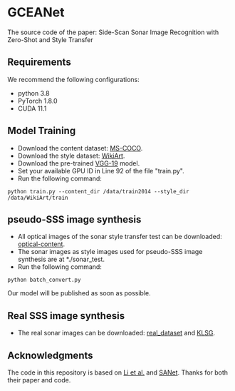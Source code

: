 # GCEANet
The source code of the paper: Side-Scan Sonar Image Recognition with Zero-Shot and Style Transfer


## Requirements  
We recommend the following configurations:  
- python 3.8
- PyTorch 1.8.0
- CUDA 11.1


## Model Training  
- Download the content dataset: [MS-COCO](https://cocodataset.org/#download).
- Download the style dataset: [WikiArt](https://www.kaggle.com/c/painter-by-numbers).
- Download the pre-trained [VGG-19](https://drive.google.com/file/d/11uddn7sfe8DurHMXa0_tPZkZtYmumRNH/view?usp=sharing) model.
- Set your available GPU ID in Line 92 of the file "train.py".
- Run the following command:
```
python train.py --content_dir /data/train2014 --style_dir /data/WikiArt/train
```
## pseudo-SSS image synthesis
- All optical images of the sonar style transfer test can be downloaded: [optical-content](https://1drv.ms/u/s!AhLjganHO9NJgt0prZHFLV8MTjmnPQ?e=wDYnsQ).
- The sonar images as style images used for pseudo-SSS image synthesis are at *./sonar_test.
- Run the following command:
```
python batch_convert.py
```
Our model will be published as soon as possible.
## Real SSS image synthesis
- The real sonar images can be downloaded: [real_dataset](https://github.com/guizilaile23/ZSL-SSS) and [KLSG](https://github.com/huoguanying/SeabedObjects-Ship-and-Airplane-dataset).


 ## Acknowledgments
The code in this repository is based on [Li et al.](https://github.com/guizilaile23/ZSL-SSS) and [SANet](https://github.com/GlebBrykin/SANET). Thanks for both their paper and code.


